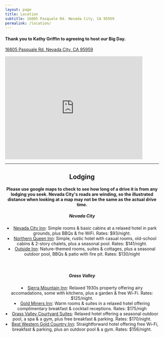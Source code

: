 ```yaml
---
layout: page
title: Location
subtitle: 16605 Pasquale Rd. Nevada City, CA 95959
permalink: /location/
---
```


<h4>Thank you to Kathy Griffin to agreeing to host our <b>Big Day</b>.</h4>
<p><a href="https://www.google.com/maps/place/16605+Pasquale+Rd,+Nevada+City,+CA+95959/@39.26251,-120.9135687,17z/data=!3m1!4b1!4m5!3m4!1s0x809b77c4726816c5:0x2e969181be851be5!8m2!3d39.26251!4d-120.91138">16605 Pasquale Rd. Nevada City, CA 95959</a></p>
<iframe src="https://www.google.com/maps/embed?pb=!1m18!1m12!1m3!1d3089.1347110392376!2d-120.91356868423331!3d39.26250997951591!2m3!1f0!2f0!3f0!3m2!1i1024!2i768!4f13.1!3m3!1m2!1s0x809b77c4726816c5%3A0x2e969181be851be5!2s16605%20Pasquale%20Rd%2C%20Nevada%20City%2C%20CA%2095959!5e0!3m2!1sen!2sus!4v1580262466699!5m2!1sen!2sus" width="450" height="338" frameborder="0" style="border:0;" allowfullscreen=""></iframe>
<hr />
<header>
 <h2>Lodging</h2>
 <h4>Please use google maps to check to see how long of a drive it is from any lodging you seek.  Nevada City's roads are winding, so the illustrated distance when looking at a map may not be the same as the actual drive time.</h4>
    <h5>Nevada City</h5>
    <li><a href="https://nevadacityinn.net/">Nevada City Inn</a>: Simple rooms & basic cabins at a relaxed hotel in park grounds, plus BBQs & fre WiFi. Rates: $93/night.</li>
    <li><a href="https://northernqueeninn.com/">Northern Queen Inn</a>: Simple, rustic hotel with casual rooms, old-school cabins & 2-story chalets, plus a seasonal pool. Rates: $141/night.</li>
    <li><a href="https://outsideinn.com/">Outside Inn</a>: Nature-themed rooms, suites & cottages, plus a seasonal outdoor pool, BBQs & patio with fire pit. Rates: $130/night</li><br>
 <br>
    <h5>Grass Valley</h5>
    <li><a href="http://sierramountaininn.com/">Sierra Mountain Inn</a>: Relaxed 1930s property offering airy accomadations, some with kitchens, plus a garden & free Wi-Fi. Rates: $125/night.</li>
    <li><a href="https://www.choicehotels.com/california/grass-valley/ascend-hotels/cae68?source=gyxt">Gold Miners Inn</a>: Warm rooms & suites in a relaxed hotel offering complimentary breakfast & cocktail receptions. Rates: $175/nigh</li>
    <li><a href="http://www.gvcourtyardsuites.com/">Grass Valley Courtyard Suites</a>: Relaxed hotel offering a seasonal outdoor pool, a spa & a gym, plus free breakfast & parking. Rates: $170/night.</li>
    <li><a href="https://www.bestwestern.com/en_US/book/hotels-in-grass-valley/best-western-gold-country-inn/propertyCode.05353.html">Best Western Gold Country Inn</a>: Straightforward hotel offering free Wi-Fi, breakfast & parking, plus an outdoor pool & a gym. Rates: $156/night.</li>

